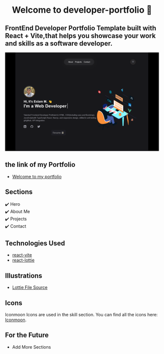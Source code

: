 <h1 align="center">
  Welcome to developer-portfolio 👋
</h1>



## FrontEnd Developer Portfolio Template built with React + Vite,that helps you showcase your work and skills as a software developer.

<p align="center">
  <kbd>
    <img src="./preview.png"></img>
  </kbd>
</p>

## the link of my Portfolio
- <a href="https://eslam-m.vercel.app/" target="_blank">Welcome to my portfolio</a>

## Sections

✔️ Hero\
✔️ About Me\
✔️ Projects\
✔️ Contact

## Technologies Used

- [react-vite](https://vitejs.dev/guide/)
- [react-lottie](https://www.npmjs.com/package/react-lottie)



## Illustrations

- [Lottie File Source](https://lottiefiles.com)

## Icons

Iconmoon Icons are used in the skill section. You can find all the icons here: [Iconmoon](https://icomoon.io).

## For the Future

- Add More Sections
